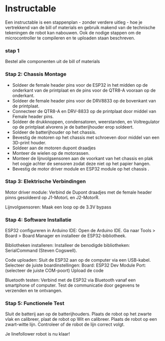 # Instructable

Een instructable is een stappenplan - zonder verdere uitleg - hoe je vertrekkend van de bill of materials en gebruik makend van de technische tekeningen de robot kan nabouwen. Ook de nodige stappen om de microcontroller te compileren en te uploaden staan beschreven.  

### stap 1
Bestel alle componenten uit de bill of materials  

### Stap 2: Chassis Montage
- Soldeer de female header pins voor de ESP32 in het midden op de onderkant van de printplaat en de pins voor de QTR8-A vooraan op de onderkant.
- Soldeer de female header pins voor de DRV8833 op de bovenkant van de printplaat.
- Connecteer de QTR8-A en DRV-8833 op de printplaat door middel van Female header pins.
- Soldeer de drukknoppen, condensatoren, weerstanden, en Voltregulator op de printplaat alvorens je de batterijhouder erop soldeert.
- Soldeer de batterijhouder op het chassis.
- Bevestig de motoren op het chassis met schroeven door middel van een 3D-print houder.
- Soldeer aan de motoren dupont draadjes
- Monteer de wielen op de motorassen.
- Monteer de lijnvolgsensoren aan de voorkant van het chassis en plak het oogje achter de sensoren zodat deze niet op het papier hangen.
- Bevestig de motor driver module en ESP32 module op het chassis .

### Stap 3: Elektrische Verbindingen
Motor driver module:
Verbind de Dupont draadjes met de female header pinns gesoldeerd op J1-MotorL en J2-MotorR.

Lijnvolgsensoren:
Maak een loop op de 3.3V bypass 

### Stap 4: Software Installatie
ESP32 configureren in Arduino IDE:
Open de Arduino IDE.
Ga naar Tools > Board > Board Manager en installeer de ESP32-bibliotheek.

Bibliotheken installeren:
Installeer de benodigde bibliotheken:
SerialCommand (Steven Cogswell).

Code uploaden:
Sluit de ESP32 aan op de computer via een USB-kabel.
Selecteer de juiste boardinstellingen:
Board: ESP32 Dev Module
Port: (selecteer de juiste COM-poort)
Upload de code

Bluetooth testen:
Verbind met de ESP32 via Bluetooth vanaf een smartphone of computer.
Test de communicatie door gegevens te verzenden en te ontvangen.

### Stap 5: Functionele Test
Sluit de batterij aan op de batterijhouders.
Plaats de robot op het zwarte vlak en calibreer, plaat de robot op Wit en calibreer.
Plaats de robot op een zwart-witte lijn.
Controleer of de robot de lijn correct volgt.




Je linefollower robot is nu klaar!

